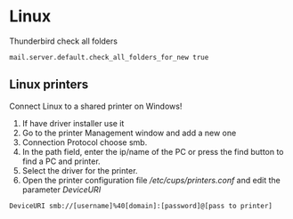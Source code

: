 # Linux

Thunderbird check all folders
```
mail.server.default.check_all_folders_for_new true
```

## Linux printers
Connect Linux to a shared printer on Windows!

1. If have driver installer use it
2. Go to the printer Management window and add a new one
3. Connection Protocol choose smb.
4. In the path field, enter the ip/name of the PC or press the find button to find a PC and printer.
5. Select the driver for the printer.
6. Open the printer configuration file
_/etc/cups/printers.conf_
and edit the parameter _DeviceURI_
```
DeviceURI smb://[username]%40[domain]:[password]@[pass to printer]
```
